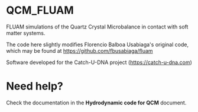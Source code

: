 # QCM_FLUAM
FLUAM simulations of the Quartz Crystal Microbalance in contact with soft matter systems.

The code here slightly modifies Florencio Balboa Usabiaga's original code, which may be
found at https://github.com/fbusabiaga/fluam

Software developed for the Catch-U-DNA project (https://catch-u-dna.com)

# Need help?

Check the documentation in the **Hydrodynamic code for QCM** document.
